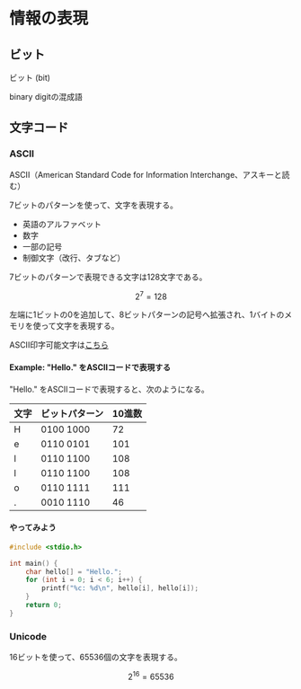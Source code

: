 # 情報の表現

## ビット

ビット (bit) 

binary digitの混成語

## 文字コード

### ASCII

ASCII（American Standard Code for Information Interchange、アスキーと読む）

7ビットのパターンを使って、文字を表現する。
* 英語のアルファベット
* 数字
* 一部の記号
* 制御文字（改行、タブなど）

7ビットのパターンで表現できる文字は128文字である。

$$
2^7 = 128
$$

左端に1ビットの0を追加して、8ビットパターンの記号へ拡張され、1バイトのメモリを使って文字を表現する。

ASCII印字可能文字は[こちら](https://ja.wikipedia.org/wiki/ASCII)

#### Example: "Hello." をASCIIコードで表現する

"Hello." をASCIIコードで表現すると、次のようになる。

| 文字 | ビットパターン | 10進数 |
| ---- | -------------- | ------ |
| H    | 0100 1000      | 72     |
| e    | 0110 0101      | 101    |
| l    | 0110 1100      | 108    |
| l    | 0110 1100      | 108    |
| o    | 0110 1111      | 111    |
| .    | 0010 1110      | 46     |

#### やってみよう

```c
#include <stdio.h>

int main() {
    char hello[] = "Hello.";
    for (int i = 0; i < 6; i++) {
        printf("%c: %d\n", hello[i], hello[i]);
    }
    return 0;
}
```

### Unicode

16ビットを使って、65536個の文字を表現する。

$$
2^{16} = 65536
$$


